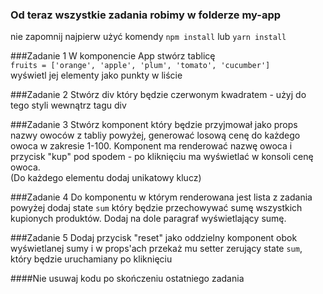 ### Od teraz wszystkie zadania robimy w folderze my-app
nie zapomnij najpierw użyć komendy `npm install` 
lub `yarn install`  

###Zadanie 1
W komponencie App stwórz tablicę  
`fruits = ['orange', 'apple', 'plum', 'tomato', 'cucumber']`  
wyświetl jej elementy jako punkty w liście

###Zadanie 2
Stwórz div który będzie czerwonym kwadratem - użyj do tego styli wewnątrz tagu div

###Zadanie 3
Stwórz komponent który będzie przyjmował jako props nazwy owoców z tabliy powyżej, 
generować losową cenę do każdego owoca w zakresie 1-100. Komponent ma renderować nazwę owoca i przycisk "kup" pod spodem - 
po kliknięciu ma wyświetlać w konsoli cenę owoca.  
(Do każdego elementu dodaj unikatowy klucz)

###Zadanie 4
Do komponentu w którym renderowana jest lista z zadania powyżej dodaj state `sum` który będzie przechowywać sumę wszystkich kupionych produktów. Dodaj na dole paragraf wyświetlający sumę.

###Zadanie 5 
Dodaj przycisk "reset" jako oddzielny komponent obok wyświetlanej sumy i w props'ach przekaż mu setter zerujący state `sum`, który będzie uruchamiany po kliknięciu

####Nie usuwaj kodu po skończeniu ostatniego zadania